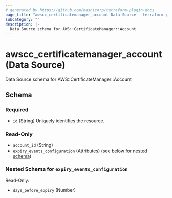 ```yaml
---
# generated by https://github.com/hashicorp/terraform-plugin-docs
page_title: "awscc_certificatemanager_account Data Source - terraform-provider-awscc"
subcategory: ""
description: |-
  Data Source schema for AWS::CertificateManager::Account
---
```


# awscc_certificatemanager_account (Data Source)

Data Source schema for AWS::CertificateManager::Account



<!-- schema generated by tfplugindocs -->
## Schema

### Required

- `id` (String) Uniquely identifies the resource.

### Read-Only

- `account_id` (String)
- `expiry_events_configuration` (Attributes) (see [below for nested schema](#nestedatt--expiry_events_configuration))

<a id="nestedatt--expiry_events_configuration"></a>
### Nested Schema for `expiry_events_configuration`

Read-Only:

- `days_before_expiry` (Number)


